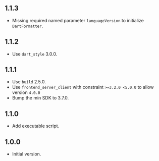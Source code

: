 ## 1.1.3

- Missing required named parameter `languageVersion` to initialize `DartFormatter`.


## 1.1.2

- Use `dart_style` 3.0.0.


## 1.1.1

- Use `build` 2.5.0.
- Use `frontend_server_client` with constraint `>=3.2.0 <5.0.0` to allow version `4.0.0`
- Bump the min SDK to 3.7.0.


## 1.1.0

- Add executable script.


## 1.0.0

- Initial version.
